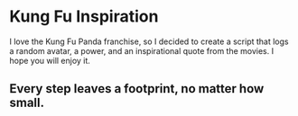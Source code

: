 # Kung Fu Inspiration
  I love the Kung Fu Panda franchise, so I decided to create a script that logs a random avatar, a power, and an inspirational quote from the movies.
  I hope you will enjoy it.

## Every step leaves a footprint, no matter how small.
